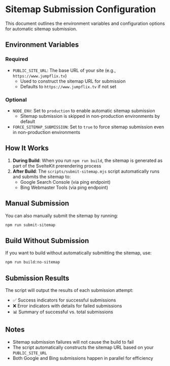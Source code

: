 # Sitemap Submission Configuration

This document outlines the environment variables and configuration options for automatic sitemap submission.

## Environment Variables

### Required
- `PUBLIC_SITE_URL`: The base URL of your site (e.g., `https://www.jumpflix.tv`)
  - Used to construct the sitemap URL for submission
  - Defaults to `https://www.jumpflix.tv` if not set

### Optional
- `NODE_ENV`: Set to `production` to enable automatic sitemap submission
  - Sitemap submission is skipped in non-production environments by default
- `FORCE_SITEMAP_SUBMISSION`: Set to `true` to force sitemap submission even in non-production environments

## How It Works

1. **During Build**: When you run `npm run build`, the sitemap is generated as part of the SvelteKit prerendering process
2. **After Build**: The `scripts/submit-sitemap.mjs` script automatically runs and submits the sitemap to:
   - Google Search Console (via ping endpoint)
   - Bing Webmaster Tools (via ping endpoint)

## Manual Submission

You can also manually submit the sitemap by running:
```bash
npm run submit-sitemap
```

## Build Without Submission

If you want to build without automatically submitting the sitemap, use:
```bash
npm run build:no-sitemap
```

## Submission Results

The script will output the results of each submission attempt:
- ✅ Success indicators for successful submissions
- ❌ Error indicators with details for failed submissions
- 📊 Summary of successful vs. total submissions

## Notes

- Sitemap submission failures will not cause the build to fail
- The script automatically constructs the sitemap URL based on your `PUBLIC_SITE_URL`
- Both Google and Bing submissions happen in parallel for efficiency